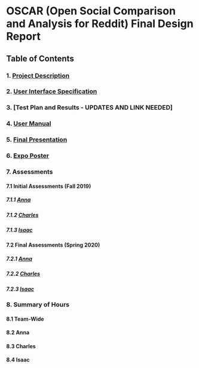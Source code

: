 # OSCAR (Open Social Comparison and Analysis for Reddit) Final Design Report
## Table of Contents
### 1. [Project Description](Project_Description.md)
### 2. [User Interface Specification](User_Interface_Specification.pdf)
### 3. [Test Plan and Results - UPDATES AND LINK NEEDED]
### 4. [User Manual](User_Manual.pdf)
### 5. [Final Presentation](Final_Presentation.pdf)
### 6. [Expo Poster](Expo_Poster.pdf)
### 7. Assessments
#### 7.1 Initial Assessments (Fall 2019)
##### 7.1.1 [Anna](homework_essays/ind_capstone_assessment_assignment_3/debrunner_anna_individual_capstone_assessment.md)
##### 7.1.2 [Charles](homework_essays/ind_capstone_assessment_assignment_3/greenman_charles_individual_capstone_assesment.md)
##### 7.1.3 [Isaac](homework_essays/ind_capstone_assessment_assignment_3/mathers_isaac_individual_capstone_assessment.md)
#### 7.2 Final Assessments (Spring 2020)
##### 7.2.1 [Anna](/homework_essays/self_assessment_assignment_6/debrunner_anna_self_assessment.md)
##### 7.2.2 [Charles](/homework_essays/self_assessment_assignment_6/greenman_chuck_assessment.md)
##### 7.2.3 [Isaac](/homework_essays/self_assessment_assignment_6/mathers_isaac_assessment.md)
### 8. Summary of Hours
#### 8.1 Team-Wide
#### 8.2 Anna
#### 8.3 Charles
#### 8.4 Isaac
